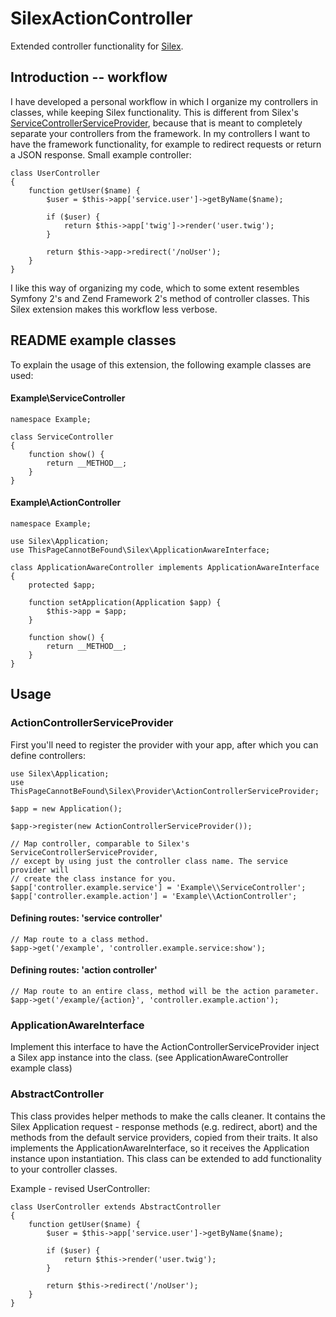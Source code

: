 # SilexActionController

Extended controller functionality for [Silex](http://silex.sensiolabs.org).


## Introduction -- workflow

I have developed a personal workflow in which I organize my controllers in
classes, while keeping Silex functionality. This is different from Silex's
[ServiceControllerServiceProvider](http://silex.sensiolabs.org/doc/providers/service_controller.html),
because that is meant to completely separate your controllers from the framework.
In my controllers I want to have the framework functionality, for example to
redirect requests or return a JSON response. Small example controller:

	class UserController
	{
		function getUser($name) {
			$user = $this->app['service.user']->getByName($name);

			if ($user) {
				return $this->app['twig']->render('user.twig');
			}

			return $this->app->redirect('/noUser');
		}
	}

I like this way of organizing my code, which to some extent resembles Symfony 2's
and Zend Framework 2's method of controller classes. This Silex extension makes
this workflow less verbose.


## README example classes

To explain the usage of this extension, the following example classes are used:


#### Example\ServiceController

	namespace Example;

	class ServiceController
	{
		function show() {
			return __METHOD__;
		}
	}

#### Example\ActionController

	namespace Example;

	use Silex\Application;
	use ThisPageCannotBeFound\Silex\ApplicationAwareInterface;

	class ApplicationAwareController implements ApplicationAwareInterface
	{
		protected $app;

		function setApplication(Application $app) {
			$this->app = $app;
		}

		function show() {
			return __METHOD__;
		}
	}


## Usage


### ActionControllerServiceProvider

First you'll need to register the provider with your app, after which you can
define controllers:

	use Silex\Application;
	use ThisPageCannotBeFound\Silex\Provider\ActionControllerServiceProvider;

	$app = new Application();

	$app->register(new ActionControllerServiceProvider());

	// Map controller, comparable to Silex's ServiceControllerServiceProvider,
	// except by using just the controller class name. The service provider will
	// create the class instance for you.
	$app['controller.example.service'] = 'Example\\ServiceController';
	$app['controller.example.action'] = 'Example\\ActionController';

#### Defining routes: 'service controller'

	// Map route to a class method.
	$app->get('/example', 'controller.example.service:show');

#### Defining routes: 'action controller'

	// Map route to an entire class, method will be the action parameter.
	$app->get('/example/{action}', 'controller.example.action');


### ApplicationAwareInterface

Implement this interface to have the ActionControllerServiceProvider inject a
Silex app instance into the class. (see ApplicationAwareController example class)


### AbstractController

This class provides helper methods to make the calls cleaner. It contains the
Silex Application request - response methods (e.g. redirect, abort) and the
methods from the default service providers, copied from their traits. It also
implements the ApplicationAwareInterface, so it receives the Application
instance upon instantiation. This class can be extended to add functionality to
your controller classes.

Example - revised UserController:

	class UserController extends AbstractController
	{
		function getUser($name) {
			$user = $this->app['service.user']->getByName($name);

			if ($user) {
				return $this->render('user.twig');
			}

			return $this->redirect('/noUser');
		}
	}
